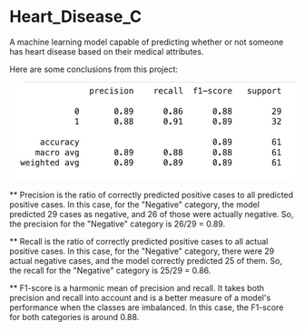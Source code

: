 # Heart_Disease_C
A machine learning model capable of predicting whether or not someone has heart disease based on their medical attributes.

Here are some conclusions from this project:

![Image Alt text](classification_report.jpg "Classification Report")

** Precision is the ratio of correctly predicted positive cases to all predicted positive cases. In this case, for the "Negative" category, the model predicted 29 cases as negative, and 26 of those were actually negative. So, the precision for the "Negative" category is 26/29 = 0.89.


** Recall is the ratio of correctly predicted positive cases to all actual positive cases. In this case, for the "Negative" category, there were 29 actual negative cases, and the model correctly predicted 25 of them. So, the recall for the "Negative" category is 25/29 = 0.86.


** F1-score is a harmonic mean of precision and recall. It takes both precision and recall into account and is a better measure of a model's performance when the classes are imbalanced. In this case, the F1-score for both categories is around 0.88.
